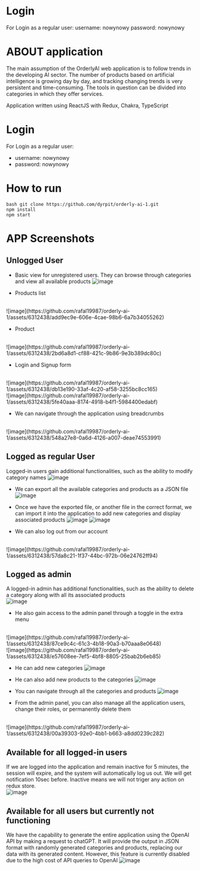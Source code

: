 # Login

For Login as a regular user:
username: nowynowy
password: nowynowy


# ABOUT application
The main assumption of the OrderlyAI web application is to follow trends in the developing AI sector. The number of products based on artificial intelligence is growing day by day, and tracking changing trends is very persistent and time-consuming. The tools in question can be divided into categories in which they offer services.

Application written using ReactJS with Redux, Chakra, TypeScript

# Login

For Login as a regular user:
- username: nowynowy
- password: nowynowy

# How to run

```
bash git clone https://github.com/dyrpit/orderly-ai-1.git
npm install
npm start
```

# APP Screenshots 

## Unlogged User
- Basic view for unregistered users. They can browse through categories and view all available products
![image](https://github.com/rafal19987/orderly-ai-1/assets/6312438/1829556a-4a75-488b-84f3-bdcbc1f9ce19)

- Products list
<br />
![image](https://github.com/rafal19987/orderly-ai-1/assets/6312438/add9ec9e-606e-4cae-98b6-6a7b34055262)

- Product
<br />
![image](https://github.com/rafal19987/orderly-ai-1/assets/6312438/2bd6a8d1-cf88-421c-9b86-9e3b389dc80c)

- Login and Signup form
<br />
![image](https://github.com/rafal19987/orderly-ai-1/assets/6312438/db13e190-33af-4c20-af58-3255bc8cc165)
<br/>
![image](https://github.com/rafal19987/orderly-ai-1/assets/6312438/5fe40aaa-8174-4918-b4f1-5984400edabf)

- We can navigate through the application using breadcrumbs
<br />
![image](https://github.com/rafal19987/orderly-ai-1/assets/6312438/548a27e8-0a6d-4126-a007-deae74553991)

## Logged as regular User
Logged-in users gain additional functionalities, such as the ability to modify category names
![image](https://github.com/rafal19987/orderly-ai-1/assets/6312438/d547e3fc-4eb1-49dc-8e7a-fc6e2e16509e)

- We can export all the available categories and products as a JSON file
![image](https://github.com/rafal19987/orderly-ai-1/assets/6312438/859fdb0a-b26e-4008-af39-cff7971a7d9b)

- Once we have the exported file, or another file in the correct format, we can import it into the application to add new categories and display associated products
![image](https://github.com/rafal19987/orderly-ai-1/assets/6312438/c5650ba3-e68d-42ba-bff0-526e6ccf5ae7)
![image](https://github.com/rafal19987/orderly-ai-1/assets/6312438/ee2945be-f321-4b73-9c92-1b81e4735d13)

- We can also log out from our account
<br/>
![image](https://github.com/rafal19987/orderly-ai-1/assets/6312438/57da8c21-1f37-44bc-972b-06e24762ff94)

## Logged as admin
A logged-in admin has additional functionalities, such as the ability to delete a category along with all its associated products
<br/>
![image](https://github.com/rafal19987/orderly-ai-1/assets/6312438/12edf8a0-1942-4b8f-b8e5-e3035bf1d9f0)

- He also gain access to the admin panel through a toggle in the extra menu
<br/>
![image](https://github.com/rafal19987/orderly-ai-1/assets/6312438/87ce9c4c-61c3-4b18-90a3-b70aaa8e0648)
<br/>
![image](https://github.com/rafal19987/orderly-ai-1/assets/6312438/e57608ee-7ef5-4bf8-8805-25bab2b6eb85)

- He can add new categories
![image](https://github.com/rafal19987/orderly-ai-1/assets/6312438/04bb2bb4-e392-40e1-9fda-ec286cee0fb3)

- He can also add new products to the categories
![image](https://github.com/rafal19987/orderly-ai-1/assets/6312438/acb2b310-5167-4e92-af77-3b593448bda9)

- You can navigate through all the categories and products
![image](https://github.com/rafal19987/orderly-ai-1/assets/6312438/f8ea291e-70fa-47c4-94b0-69bf08b5acf0)

- From the admin panel, you can also manage all the application users, change their roles, or permanently delete them
<br />
![image](https://github.com/rafal19987/orderly-ai-1/assets/6312438/00a39303-92e0-4bb1-b663-a8dd0239c282)

## Available for all logged-in users
If we are logged into the application and remain inactive for 5 minutes, the session will expire, and the system will automatically log us out. We will get notification 10sec before. Inactive means we will not triger any action on redux store.
<br/>
![image](https://github.com/rafal19987/orderly-ai-1/assets/6312438/d4bf6aa7-8121-407f-a67a-8b958fdf8c3c)

## Available for all users but currently not functioning
We have the capability to generate the entire application using the OpenAI API by making a request to chatGPT. It will provide the output in JSON format with randomly generated categories and products, replacing our data with its generated content. However, this feature is currently disabled due to the high cost of API queries to OpenAI
![image](https://github.com/rafal19987/orderly-ai-1/assets/6312438/d64e5e0b-39cc-48f8-a9ce-7edffd0cb531)

